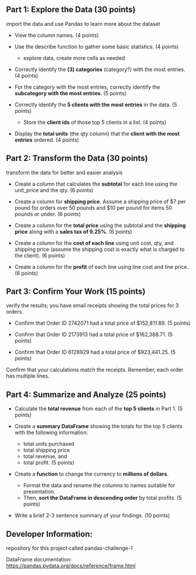 







## Part 1: Explore the Data (30 points)
import the data and use Pandas to learn more about the dataset

+ View the column names. (4 points)

+ Use the describe function to gather some basic statistics. (4 points)
  + explore data, create more cells as needed
  
+ Correctly identify the __(3) categories__ (category?) with the most entries. (4 points)

+ For the category with the most entries, correctly identify the __subcategory with the most entries__. (5 points)

+ Correctly identify the __5 clients with the most entries__ in the data. (5 points)
  + Store the __client ids__ of those top 5 clients in a list. (4 points)

+ Display the __total units__ (the qty column) that the __client with the most entries__ ordered. (4 points)

## Part 2: Transform the Data (30 points)
transform the data for better and easier analysis

+ Create a column that calculates the __subtotal__ for each line using the unit_price and the qty. (6 points)

+ Create a column for __shipping price__. Assume a shipping price of $7 per pound for orders over 50 pounds and $10 per pound for items 50 pounds or under. (6 points)

+ Create a column for the __total price__ using the subtotal and the __shipping price__ along with a __sales tax of 9.25%__. (6 points)

+ Create a column for the __cost of each line__ using unit cost, qty, and shipping price (assume the shipping cost is exactly what is charged to the client). (6 points)

+ Create a column for the __profit__ of each line using line cost and line price. (6 points)

## Part 3: Confirm Your Work (15 points)
verify the results; you have email receipts showing the total prices for 3 orders.

+ Confirm that Order ID 2742071 had a total price of $152,811.89. (5 points)

+ Confirm that Order ID 2173913 had a total price of $162,388.71. (5 points)

+ Confirm that Order ID 6128929 had a total price of $923,441.25. (5 points)
  
Confirm that your calculations match the receipts. Remember, each order has multiple lines.

## Part 4: Summarize and Analyze (25 points)
+ Calculate the __total revenue__ from each of the __top 5 clients__ in Part 1. (5 points)

+ Create a __summary DataFrame__ showing the totals for the top 5 clients with the following information:
  + total units purchased
  + total shipping price
  + total revenue, and 
  + total profit. (5 points)

+ Create a __function__ to change the currency to __millions of dollars__.
  + Format the data and rename the columns to names suitable for presentation. 
  + Then, __sort the DataFrame in descending order__ by total profits. (5 points)

+ Write a brief 2-3 sentence summary of your findings. (10 points)





## Developer Information:
repository for this project called pandas-challenge-1

DataFrame documentation:
https://pandas.pydata.org/docs/reference/frame.html
